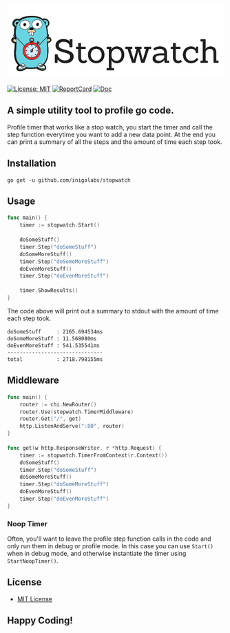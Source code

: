 ![logo](stopwatch_gopher.png)

[![License: MIT](https://img.shields.io/badge/License-MIT-yellow.svg)](https://opensource.org/licenses/MIT)
[![ReportCard](https://goreportcard.com/badge/github.com/inigolabs/stopwatch)](https://goreportcard.com/report/github.com/inigolabs/stopwatch)
[![Doc](https://godoc.org/github.com/inigolabs/stopwatch?status.svg)](https://godoc.org/github.com/inigolabs/stopwatch)

## A simple utility tool to profile go code.

Profile timer that works like a stop watch, you start the timer and call the step function everytime you want to add a new data point. At the end you can print a summary of all the steps and the amount of time each step took.

Installation
------------
```shell
go get -u github.com/inigolabs/stopwatch
```

Usage
-----
```Go
func main() {
    timer := stopwatch.Start()

    doSomeStuff()
    timer.Step("doSomeStuff")
    doSomeMoreStuff()
    timer.Step("doSomeMoreStuff")
    doEvenMoreStuff()
    timer.Step("doEvenMoreStuff")

    timer.ShowResults()
}
```

The code above will print out a summary to stdout with the amount of time each step took.
```
doSomeStuff     : 2165.694534ms
doSomeMoreStuff : 11.568080ms
doEvenMoreStuff : 541.535541ms
-------------------------------
total           : 2718.798155ms
```

Middleware
----------
```Go
func main() {
    router := chi.NewRouter()
    router.Use(stopwatch.TimerMiddleware)
    router.Get("/", get)
    http.ListenAndServe(":80", router)
}

func get(w http.ResponseWriter, r *http.Request) {
    timer := stopwatch.TimerFromContext(r.Context())
    doSomeStuff()
    timer.Step("doSomeStuff")
    doSomeMoreStuff()
    timer.Step("doSomeMoreStuff")
    doEvenMoreStuff()
    timer.Step("doEvenMoreStuff")
}
```

### Noop Timer

Often, you'll want to leave the profile step function calls in the code and only run them in debug or profile mode. In this case you can use `Start()` when in debug mode, and otherwise instantiate the timer using `StartNoopTimer()`. 

License
-------
- [MIT License](LICENSE)

Happy Coding!
-------------


